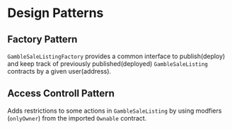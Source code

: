 # Design Patterns

## Factory Pattern
`GambleSaleListingFactory` provides a common interface to publish(deploy) and keep track of previously published(deployed) `GambleSaleListing` contracts by a given user(address).

## Access Controll Pattern
Adds restrictions to some actions in `GambleSaleListing` by using modfiers (`onlyOwner`) from the imported `Ownable` contract.
